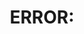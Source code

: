 ---
name: "Reporte de error"
about: Detalle del error encontrado.
title: 'ERROR:'
labels: bug
assignees: '@ChristianGrimberg'

---